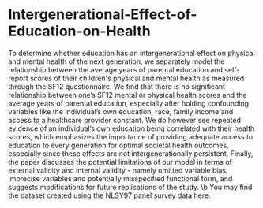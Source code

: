 # Intergenerational-Effect-of-Education-on-Health
To determine whether education has an intergenerational effect on physical and mental health of the next generation, we separately model the relationship between the average years of parental education and self-report scores of their children's physical and mental health as measured through the SF12 questionnaire. We find that there is no significant relationship between one’s SF12 mental or physical health scores and the average years of parental education, especially after holding confounding variables like the individual’s own education, race, family income and access to a healthcare provider constant. We do however see repeated evidence of an individual’s own education being correlated with their health scores, which emphasizes the importance of providing adequate access to education to every generation for optimal societal health outcomes, especially since these effects are not intergenerationally persistent. Finally, the paper discusses the potential limitations of our model in terms of external validity and internal validity - namely omitted variable bias, imprecise variables and potentially misspecified functional form, and suggests modifications for future replications of the study.
\b You may find the dataset created using the NLSY97 panel survey data here.
